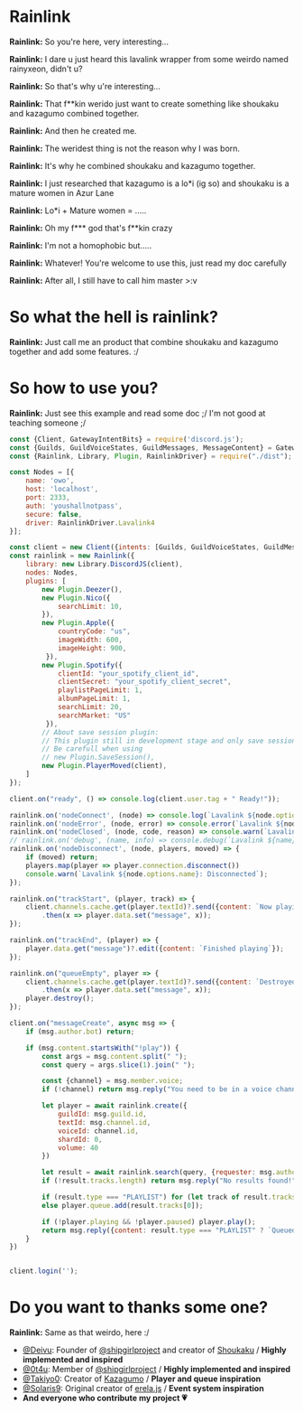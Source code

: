 # Rainlink

**Rainlink:** So you're here, very interesting... 

**Rainlink:** I dare u just heard this lavalink wrapper from some weirdo named rainyxeon, didn't u?

**Rainlink:** So that's why u're interesting...

**Rainlink:** That f**kin werido just want to create something like shoukaku and kazagumo combined together.

**Rainlink:** And then he created me. 

**Rainlink:** The weridest thing is not the reason why I was born.

**Rainlink:** It's why he combined shoukaku and kazagumo together.

**Rainlink:** I just researched that kazagumo is a lo*i (ig so) and shoukaku is a mature women in Azur Lane

**Rainlink:** Lo*i + Mature women = .....

**Rainlink:** Oh my f*** god that's f**kin crazy

**Rainlink:** I'm not a homophobic but.....

**Rainlink:** Whatever! You're welcome to use this, just read my doc carefully

**Rainlink:** After all, I still have to call him master >:v

# So what the hell is rainlink?

**Rainlink:** Just call me an product that combine shoukaku and kazagumo together and add some features. :/

# So how to use you?

**Rainlink:** Just see this example and read some doc ;/ I'm not good at teaching someone ;/

```js
const {Client, GatewayIntentBits} = require('discord.js');
const {Guilds, GuildVoiceStates, GuildMessages, MessageContent} = GatewayIntentBits;
const {Rainlink, Library, Plugin, RainlinkDriver} = require("./dist");

const Nodes = [{
    name: 'owo',
    host: 'localhost',
    port: 2333,
    auth: 'youshallnotpass',
    secure: false,
    driver: RainlinkDriver.Lavalink4
}];

const client = new Client({intents: [Guilds, GuildVoiceStates, GuildMessages, MessageContent]});
const rainlink = new Rainlink({
    library: new Library.DiscordJS(client),
    nodes: Nodes,
    plugins: [
        new Plugin.Deezer(),
        new Plugin.Nico({
            searchLimit: 10,
        }),
        new Plugin.Apple({
            countryCode: "us",
            imageWidth: 600,
            imageHeight: 900,
         }),
        new Plugin.Spotify({
            clientId: "your_spotify_client_id",
            clientSecret: "your_spotify_client_secret",
            playlistPageLimit: 1,
            albumPageLimit: 1,
            searchLimit: 20,
            searchMarket: "US"
         }),
        // About save session plugin:
        // This plugin still in development stage and only save sessionId not voiceId.
        // Be carefull when using
        // new Plugin.SaveSession(),
        new Plugin.PlayerMoved(client),
    ]
});

client.on("ready", () => console.log(client.user.tag + " Ready!"));

rainlink.on('nodeConnect', (node) => console.log(`Lavalink ${node.options.name}: Ready!`));
rainlink.on('nodeError', (node, error) => console.error(`Lavalink ${node.options.name}: Error Caught,`, error));
rainlink.on('nodeClosed', (node, code, reason) => console.warn(`Lavalink ${node.options.name}: Closed, Code ${code}, Reason ${reason || 'No reason'}`));
// rainlink.on('debug', (name, info) => console.debug(`Lavalink ${name}: Debug,`, info));
rainlink.on('nodeDisconnect', (node, players, moved) => {
    if (moved) return;
    players.map(player => player.connection.disconnect())
    console.warn(`Lavalink ${node.options.name}: Disconnected`);
});

rainlink.on("trackStart", (player, track) => {
    client.channels.cache.get(player.textId)?.send({content: `Now playing **${track.title}** by **${track.author}**`})
        .then(x => player.data.set("message", x));
});

rainlink.on("trackEnd", (player) => {
    player.data.get("message")?.edit({content: `Finished playing`});
});

rainlink.on("queueEmpty", player => {
    client.channels.cache.get(player.textId)?.send({content: `Destroyed player due to inactivity.`})
        .then(x => player.data.set("message", x));
    player.destroy();
});

client.on("messageCreate", async msg => {
    if (msg.author.bot) return;

    if (msg.content.startsWith("!play")) {
        const args = msg.content.split(" ");
        const query = args.slice(1).join(" ");

        const {channel} = msg.member.voice;
        if (!channel) return msg.reply("You need to be in a voice channel to use this command!");

        let player = await rainlink.create({
            guildId: msg.guild.id,
            textId: msg.channel.id,
            voiceId: channel.id,
            shardId: 0,
            volume: 40
        })

        let result = await rainlink.search(query, {requester: msg.author});
        if (!result.tracks.length) return msg.reply("No results found!");

        if (result.type === "PLAYLIST") for (let track of result.tracks) player.queue.add(track);
        else player.queue.add(result.tracks[0]);

        if (!player.playing && !player.paused) player.play();
        return msg.reply({content: result.type === "PLAYLIST" ? `Queued ${result.tracks.length} from ${result.playlistName}` : `Queued ${result.tracks[0].title}`});
    }
})


client.login('');
```

# Do you want to thanks some one?

**Rainlink:** Same as that weirdo, here :/

- [@Deivu](https://github.com/Deivu): Founder of [@shipgirlproject](https://github.com/shipgirlproject) and creator of [Shoukaku](https://www.npmjs.com/package/shoukaku) / **Highly implemented and inspired**
- [@0t4u](https://github.com/0t4u): Member of [@shipgirlproject](https://github.com/shipgirlproject) / **Highly implemented and inspired**
- [@Takiyo0](https://github.com/Takiyo0): Creator of [Kazagumo](https://www.npmjs.com/package/kazagumo) / **Player and queue inspiration**
- [@Solaris9](https://github.com/Solaris9): Original creator of [erela.js](https://www.npmjs.com/package/erela.js) / **Event system inspiration**
- **And everyone who contribute my project 💗**